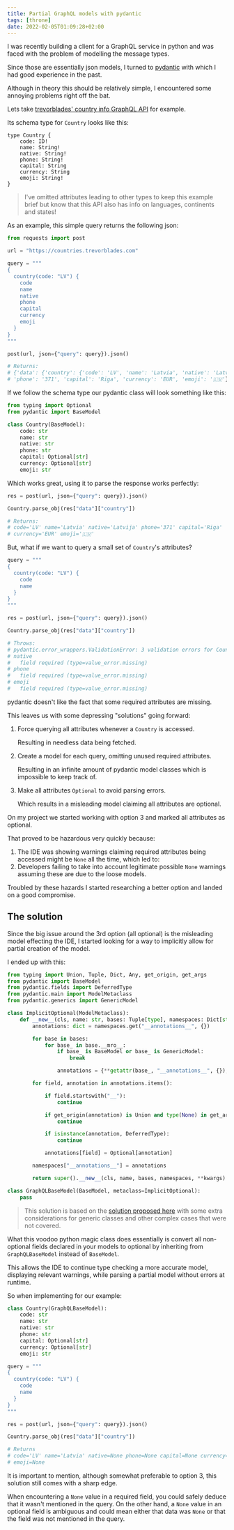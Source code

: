 ```yaml
---
title: Partial GraphQL models with pydantic
tags: [throne]
date: 2022-02-05T01:09:28+02:00
---
```


I was recently building a client for a GraphQL service in python and was faced
with the problem of modelling the message types.

Since those are essentially json models, I turned to [pydantic] with which I had
good experience in the past.

Although in theory this should be relatively simple, I encountered some annoying
problems right off the bat.

Lets take [trevorblades' country info GraphQL API] for example.

Its schema type for `Country` looks like this:

```
type Country {
    code: ID!
    name: String!
    native: String!
    phone: String!
    capital: String
    currency: String
    emoji: String!
}
```

> I've omitted attributes leading to other types to keep this example brief but
> know that this API also has info on languages, continents and states!

As an example, this simple query returns the following json:

```python
from requests import post

url = "https://countries.trevorblades.com"

query = """
{
  country(code: "LV") {
    code
    name
    native
    phone
    capital
    currency
    emoji
  }
}
"""

post(url, json={"query": query}).json()

# Returns:
# {'data': {'country': {'code': 'LV', 'name': 'Latvia', 'native': 'Latvija',
# 'phone': '371', 'capital': 'Riga', 'currency': 'EUR', 'emoji': '🇱🇻'}}}
```

If we follow the schema type our pydantic class will look something like this:

```python
from typing import Optional
from pydantic import BaseModel

class Country(BaseModel):
    code: str
    name: str
    native: str
    phone: str
    capital: Optional[str]
    currency: Optional[str]
    emoji: str
```

Which works great, using it to parse the response works perfectly:

```python
res = post(url, json={"query": query}).json()

Country.parse_obj(res["data"]["country"])

# Returns:
# code='LV' name='Latvia' native='Latvija' phone='371' capital='Riga'
# currency='EUR' emoji='🇱🇻'
```

But, what if we want to query a small set of `Country`'s attributes?

```python
query = """
{
  country(code: "LV") {
    code
    name
  }
}
"""

res = post(url, json={"query": query}).json()

Country.parse_obj(res["data"]["country"])

# Throws:
# pydantic.error_wrappers.ValidationError: 3 validation errors for Country
# native
#   field required (type=value_error.missing)
# phone
#   field required (type=value_error.missing)
# emoji
#   field required (type=value_error.missing)
```

pydantic doesn't like the fact that some required attributes are missing.

This leaves us with some depressing "solutions" going forward:

1. Force querying all attributes whenever a `Country` is accessed.

    Resulting in needless data being fetched.

2. Create a model for each query, omitting unused required attributes.

    Resulting in an infinite amount of pydantic model classes which is
    impossible to keep track of.

3. Make all attributes `Optional` to avoid parsing errors.

    Which results in a misleading model claiming all attributes are optional.

On my project we started working with option 3 and marked all attributes as
optional.

That proved to be hazardous very quickly because:

1. The IDE was showing warnings claiming required attributes being accessed
    might be `None` all the time, which led to:
2. Developers failing to take into account legitimate possible `None` warnings
    assuming these are due to the loose models.

Troubled by these hazards I started researching a better option and landed on a
good compromise.


## The solution

Since the big issue around the 3rd option (all optional) is the misleading model
effecting the IDE, I started looking for a way to implicitly allow for partial
creation of the model.

I ended up with this:

```python
from typing import Union, Tuple, Dict, Any, get_origin, get_args
from pydantic import BaseModel
from pydantic.fields import DeferredType
from pydantic.main import ModelMetaclass
from pydantic.generics import GenericModel

class ImplicitOptional(ModelMetaclass):
    def __new__(cls, name: str, bases: Tuple[type], namespaces: Dict[str, Any], **kwargs):
        annotations: dict = namespaces.get("__annotations__", {})

        for base in bases:
            for base_ in base.__mro__:
                if base_ is BaseModel or base_ is GenericModel:
                    break

                annotations = {**getattr(base_, "__annotations__", {}), **annotations}

        for field, annotation in annotations.items():

            if field.startswith("__"):
                continue

            if get_origin(annotation) is Union and type(None) in get_args(annotation):
                continue

            if isinstance(annotation, DeferredType):
                continue

            annotations[field] = Optional[annotation]

        namespaces["__annotations__"] = annotations

        return super().__new__(cls, name, bases, namespaces, **kwargs)

class GraphQLBaseModel(BaseModel, metaclass=ImplicitOptional):
    pass
```

> This solution is based on the [solution proposed here] with some extra
> considerations for generic classes and other complex cases that were not
> covered.

What this voodoo python magic class does essentially is convert all non-optional
fields declared in your models to optional by inheriting from `GraphQLBaseModel`
instead of `BaseModel`.

This allows the IDE to continue type checking a more accurate model, displaying
relevant warnings, while parsing a partial model without errors at runtime.

So when implementing for our example:

```python
class Country(GraphQLBaseModel):
    code: str
    name: str
    native: str
    phone: str
    capital: Optional[str]
    currency: Optional[str]
    emoji: str

query = """
{
  country(code: "LV") {
    code
    name
  }
}
"""

res = post(url, json={"query": query}).json()

Country.parse_obj(res["data"]["country"])

# Returns
# code='LV' name='Latvia' native=None phone=None capital=None currency=None
# emoji=None
```

It is important to mention, although somewhat preferable to option 3, this
solution still comes with a sharp edge.

When encountering a `None` value in a required field, you could safely deduce
that it wasn't mentioned in the query. On the other hand, a `None` value in an
optional field is ambiguous and could mean either that data was `None` or that
the field was not mentioned in the query.


[pydantic]: https://github.com/samuelcolvin/pydantic/
[trevorblades' country info GraphQL API]: https://github.com/trevorblades/countries
[solution proposed here]: https://stackoverflow.com/a/67733889/1866480
